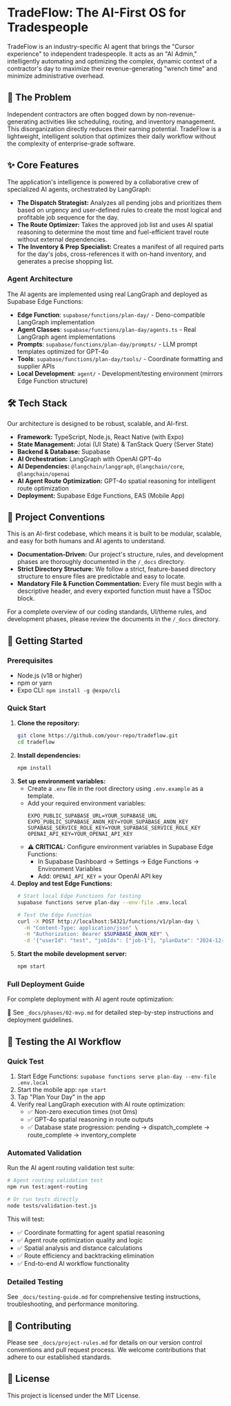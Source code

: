 # TradeFlow: The AI-First OS for Tradespeople

TradeFlow is an industry-specific AI agent that brings the "Cursor experience" to independent tradespeople. It acts as an "AI Admin," intelligently automating and optimizing the complex, dynamic context of a contractor's day to maximize their revenue-generating "wrench time" and minimize administrative overhead.

## 🎯 The Problem
Independent contractors are often bogged down by non-revenue-generating activities like scheduling, routing, and inventory management. This disorganization directly reduces their earning potential. TradeFlow is a lightweight, intelligent solution that optimizes their daily workflow without the complexity of enterprise-grade software.

## ✨ Core Features
The application's intelligence is powered by a collaborative crew of specialized AI agents, orchestrated by LangGraph:

-   **The Dispatch Strategist:** Analyzes all pending jobs and prioritizes them based on urgency and user-defined rules to create the most logical and profitable job sequence for the day.
-   **The Route Optimizer:** Takes the approved job list and uses AI spatial reasoning to determine the most time and fuel-efficient travel route without external dependencies.
-   **The Inventory & Prep Specialist:** Creates a manifest of all required parts for the day's jobs, cross-references it with on-hand inventory, and generates a precise shopping list.

### Agent Architecture
The AI agents are implemented using real LangGraph and deployed as Supabase Edge Functions:
- **Edge Function**: `supabase/functions/plan-day/` - Deno-compatible LangGraph implementation
- **Agent Classes**: `supabase/functions/plan-day/agents.ts` - Real LangGraph agent implementations
- **Prompts**: `supabase/functions/plan-day/prompts/` - LLM prompt templates optimized for GPT-4o
- **Tools**: `supabase/functions/plan-day/tools/` - Coordinate formatting and supplier APIs
- **Local Development**: `agent/` - Development/testing environment (mirrors Edge Function structure)

## 🛠️ Tech Stack
Our architecture is designed to be robust, scalable, and AI-first.

- **Framework:** TypeScript, Node.js, React Native (with Expo)
- **State Management:** Jotai (UI State) & TanStack Query (Server State)
- **Backend & Database:** Supabase
- **AI Orchestration:** LangGraph with OpenAI GPT-4o
- **AI Dependencies:** `@langchain/langgraph`, `@langchain/core`, `@langchain/openai`
- **AI Agent Route Optimization:** GPT-4o spatial reasoning for intelligent route optimization
- **Deployment:** Supabase Edge Functions, EAS (Mobile App)

## 📜 Project Conventions
This is an AI-first codebase, which means it is built to be modular, scalable, and easy for both humans and AI agents to understand.

- **Documentation-Driven:** Our project's structure, rules, and development phases are thoroughly documented in the `/_docs` directory.
- **Strict Directory Structure:** We follow a strict, feature-based directory structure to ensure files are predictable and easy to locate.
- **Mandatory File & Function Commentation:** Every file must begin with a descriptive header, and every exported function must have a TSDoc block.

For a complete overview of our coding standards, UI/theme rules, and development phases, please review the documents in the `/_docs` directory.

## 🚀 Getting Started

### Prerequisites
- Node.js (v18 or higher)
- npm or yarn
- Expo CLI: `npm install -g @expo/cli`

### Quick Start

1.  **Clone the repository:**
    ```bash
    git clone https://github.com/your-repo/tradeflow.git
    cd tradeflow
    ```
2.  **Install dependencies:**
    ```bash
    npm install
    ```
3.  **Set up environment variables:**
    -   Create a `.env` file in the root directory using `.env.example` as a template.
    -   Add your required environment variables:
        ```
        EXPO_PUBLIC_SUPABASE_URL=YOUR_SUPABASE_URL
        EXPO_PUBLIC_SUPABASE_ANON_KEY=YOUR_SUPABASE_ANON_KEY
        SUPABASE_SERVICE_ROLE_KEY=YOUR_SUPABASE_SERVICE_ROLE_KEY
        OPENAI_API_KEY=YOUR_OPENAI_API_KEY
        ```
    -   **⚠️ CRITICAL:** Configure environment variables in Supabase Edge Functions:
        - In Supabase Dashboard → Settings → Edge Functions → Environment Variables
        - Add: `OPENAI_API_KEY` = your OpenAI API key
4.  **Deploy and test Edge Functions:**
    ```bash
    # Start local Edge Functions for testing
    supabase functions serve plan-day --env-file .env.local
    
    # Test the Edge Function
    curl -X POST http://localhost:54321/functions/v1/plan-day \
      -H "Content-Type: application/json" \
      -H "Authorization: Bearer $SUPABASE_ANON_KEY" \
      -d '{"userId": "test", "jobIds": ["job-1"], "planDate": "2024-12-21"}'
    ```
5.  **Start the mobile development server:**
    ```bash
    npm start
    ```

### Full Deployment Guide

For complete deployment with AI agent route optimization:

📖 See `_docs/phases/02-mvp.md` for detailed step-by-step instructions and deployment guidelines.

## 🧪 Testing the AI Workflow

### Quick Test
1. Start Edge Functions: `supabase functions serve plan-day --env-file .env.local`
2. Start the mobile app: `npm start`
3. Tap "Plan Your Day" in the app
4. Verify real LangGraph execution with AI route optimization:
   - ✅ Non-zero execution times (not 0ms)
   - ✅ GPT-4o spatial reasoning in route outputs
   - ✅ Database state progression: pending → dispatch_complete → route_complete → inventory_complete

### Automated Validation
Run the AI agent routing validation test suite:
```bash
# Agent routing validation test
npm run test:agent-routing

# Or run tests directly
node tests/validation-test.js
```

This will test:
- ✅ Coordinate formatting for agent spatial reasoning
- ✅ Agent route optimization quality and logic
- ✅ Spatial analysis and distance calculations
- ✅ Route efficiency and backtracking elimination
- ✅ End-to-end AI workflow functionality

### Detailed Testing
See `_docs/testing-guide.md` for comprehensive testing instructions, troubleshooting, and performance monitoring.

## 🤝 Contributing
Please see `_docs/project-rules.md` for details on our version control conventions and pull request process. We welcome contributions that adhere to our established standards.

## 📄 License
This project is licensed under the MIT License. 